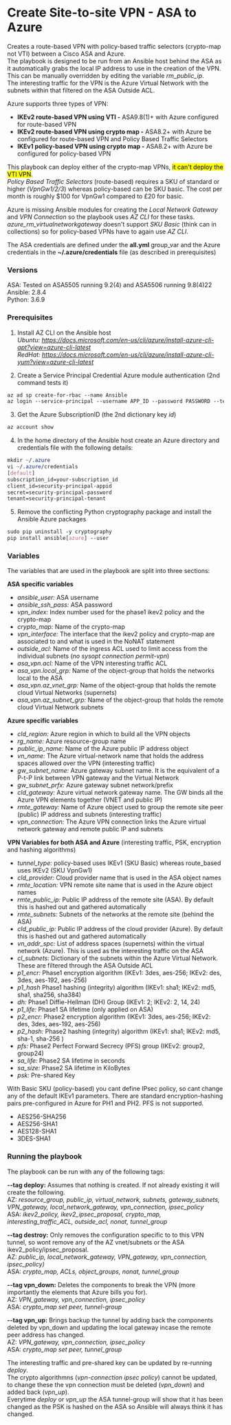 # Create Site-to-site VPN - ASA to Azure

Creates a route-based VPN with policy-based traffic selectors (crypto-map not VTI) between a Cisco ASA and Azure.\
The playbook is designed to be run from an Ansible host behind the ASA as it automatically grabs the local IP address to use in the creation of the VPN. This can be manually overridden by editing the variable *rm_public_ip*.\
The interesting traffic for the VPN is the Azure Virtual Network with the subnets within that filtered on the ASA Outside ACL.

Azure supports three types of VPN:

- **IKEv2 route-based VPN using VTI -** ASA9.8(1)+ with Azure configured for route-based VPN
- **IKEv2 route-based VPN using crypto map -** ASA8.2+ with Azure be configured for route-based VPN and Policy Based Traffic Selectors
- **IKEv1 policy-based VPN using crypto map -** ASA8.2+ with Azure be configured for policy-based VPN

This playbook can deploy either of the crypto-map VPNs, <mark>it can't deploy the VTI VPN</mark>.\
*Policy Based Traffic Selectors* (route-based) requires a SKU of standard or higher (*VpnGw1/2/3*) whereas policy-based can be SKU basic. The cost per month is roughly $100 for VpnGw1 compared to £20 for basic.

Azure is missing Ansible modules for creating the *Local Network Gateway* and *VPN Connection* so the playbook uses *AZ CLI* for these tasks.
*azure_rm_virtualnetworkgateway* doesn't support *SKU Basic* (think can in collections) so for policy-based VPNs have to again use *AZ CLI*.

The ASA credentials are defined under the **all.yml** group_var and the Azure credentials in the **~/.azure/credentials** file (as described in prerequisites)

### Versions
ASA: Tested on ASA5505 running 9.2(4) and ASA5506 running 9.8(4)22\
Ansible: 2.8.4\
Python: 3.6.9

### Prerequisites
1. Install AZ CLI on the Ansible host\
*Ubuntu: https://docs.microsoft.com/en-us/cli/azure/install-azure-cli-apt?view=azure-cli-latest* \
*RedHat: https://docs.microsoft.com/en-us/cli/azure/install-azure-cli-yum?view=azure-cli-latest*

2. Create a Service Principal Credential Azure module authentication (2nd command tests it)
```css
az ad sp create-for-rbac --name Ansible
az login --service-principal --username APP_ID --password PASSWORD --tenant TENANT_ID
```

3. Get the Azure SubscriptionID (the 2nd dictionary key *id*)
```css
az account show
```

4. In the home directory of the Ansible host create an Azure directory and credentials file with the following details:
```css
mkdir ~/.azure
vi ~/.azure/credentials
[default]
subscription_id=your-subscription_id
client_id=security-principal-appid
secret=security-principal-password
tenant=security-principal-tenant
```

5. Remove the conflicting Python cryptography package and install the Ansible Azure packages
```css
sudo pip uninstall -y cryptography
pip install ansible[azure] --user
```

### Variables
The variables that are used in the playbook are split into three sections:

**ASA specific variables**

- *ansible_user:* ASA username
- *ansible_ssh_pass:* ASA password
- *vpn_index:* Index number used for the phase1 ikev2 policy and the crypto-map
- *crypto_map:* Name of the crypto-map
- *vpn_interface:* The interface that the ikev2 policy and crypto-map are associated to and what is used in the NoNAT statement
- *outside_acl:* Name of the ingress ACL used to limit access from the individual subnets (*no sysopt connection permit-vpn*)
- *asa_vpn.acl:* Name of the VPN interesting traffic ACL
- *asa_vpn.local_grp:* Name of the object-group that holds the networks local to the ASA
- *asa_vpn.az_vnet_grp:* Name of the object-group that holds the remote cloud Virtual Networks (supernets)
- *asa_vpn.az_subnet_grp:* Name of the object-group that holds the remote cloud Virtual Network subnets

**Azure specific variables**

- *cld_region:*  Azure region in which to build all the VPN objects
- *rg_name:* Azure resource-group name
- *public_ip_name:* Name of the Azure public IP address object
- *vn_name:* The Azure virtual-network name that holds the address spaces allowed over the VPN (interesting traffic)
- *gw_subnet_name:* Azure gateway subnet name. It is the equivalent of a P-t-P link between VPN gateway and the Virtual Network
- *gw_subnet_prfx:* Azure gateway subnet network/prefix
- *cld_gateway:* Azure virtual network gateway name. The GW binds all the Azure VPN elements together (VNET and public IP)
- *rmte_gateway:* Name of Azure object used to group the remote site peer (public) IP address and subnets (interesting traffic)
- *vpn_connection:* The Azure VPN connection links the Azure virtual network gateway and remote public IP and subnets

**VPN Variables for both ASA and Azure** (interesting traffic, PSK, encryption and hashing algorithms)

- *tunnel_type:* policy-based uses IKEv1 (SKU Basic) whereas route_based uses IKEv2 (SKU VpnGw1)
- *cld_provider:* Cloud provider name that is used in the ASA object names
- *rmte_location:* VPN remote site name that is used in the Azure object names
- *rmte_public_ip:* Public IP address of the remote site (ASA). By default this is hashed out and gathered automatically
- *rmte_subnets:* Subnets of the networks at the remote site (behind the ASA)
- *cld_public_ip:* Public IP address of the cloud provider (Azure). By default this is hashed out and gathered automatically
- *vn_addr_spc:* List of address spaces (supernets) within the virtual network (Azure). This is used as the interesting traffic on the ASA
- *cl_subnets:* Dictionary of the subnets within the Azure Virtual Network. These are filtered through the ASA Outside ACL
- *p1_encr:* Phase1 encryption algorithm (IKEv1: 3des, aes-256; IKEv2: des, 3des, aes-192, aes-256)
- *p1_hash* Phase1 hashing (integrity) algorithm (IKEv1: sha1; IKEv2: md5, sha1, sha256, sha384)
- *dh:* Phase1 Diffie-Hellman (DH) Group (IKEv1: 2; IKEv2: 2, 14, 24)
- *p1_life:* Phase1 SA lifetime (only applied on ASA)
- *p2_encr:* Phase2 encryption algorithm (IKEv1: 3des, aes-256; IKEv2: des, 3des, aes-192, aes-256)
- *p2_hash:* Phase2 hashing (integrity) algorithm (IKEv1: sha1; IKEv2: md5, sha-1, sha-256 )
- *pfs:* Phase2 Perfect Forward Secrecy (PFS) group (IKEv2: group2, group24)
- *sa_life:* Phase2 SA lifetime in seconds
- *sa_size:* Phase2 SA lifetime in KiloBytes
- *psk:* Pre-shared Key

With Basic SKU (policy-based) you cant define IPsec policy, so cant change any of the default IKEv1 parameters. There are standard encryption-hashing pairs pre-configured in Azure for PH1 and PH2. PFS is not supported.

- AES256-SHA256
- AES256-SHA1
- AES128-SHA1
- 3DES-SHA1

### Running the playbook ###
The playbook can be run with any of the following tags:

**--tag deploy:** Assumes that nothing is created. If not already existing it will create the following.\
AZ: *resource_group, public_ip, virtual_network, subnets, gateway_subnets, VPN_gateway, local_network_gateway, vpn_connection, ipsec_policy*\
ASA: *ikev2_policy, ikev2_ipsec_proposal, crypto_map, interesting_traffic_ACL, outside_acl, nonat, tunnel_group*

**--tag destroy:** Only removes the configuration specific to to this VPN tunnel, so wont remove any of the AZ vnet/subnets or the ASA ikev2_policy/ipsec_proposal.\
AZ: *public_ip, local_network_gateway, VPN_gateway, vpn_connection, ipsec_policy)*\
ASA: *crypto_map, ACLs, object_groups, nonat, tunnel_group*

**--tag vpn_down:**	Deletes the components to break the VPN (more importantly the elements that Azure bills you for).\
AZ: *VPN_gateway, vpn_connection, ipsec_policy*\
ASA: *crypto_map set peer, tunnel-group*

**--tag vpn_up:** Brings backup the tunnel by adding back the components deleted by vpn_down and updating the local gateway incase the remote peer address has changed.\
AZ: *VPN_gateway, vpn_connection, ipsec_policy*\
ASA: *crypto_map set peer, tunnel_group*

The interesting traffic and pre-shared key can be updated by re-running *deploy*.\
The crypto algorithmns (*vpn-connection ipsec policy*) cannot be updated, to change these the vpn connection must be deleted (*vpn_down*) and added back (*vpn_up*).\
Everytime *deploy* or *vpn_up* the ASA tunnel-group will show that it has been changed as the PSK is hashed on the ASA so Ansible will always think it has changed.
